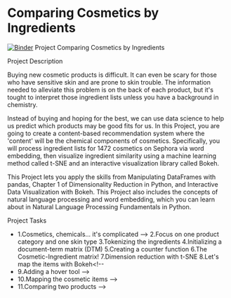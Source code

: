 # Comparing Cosmetics by Ingredients
[![Binder](https://mybinder.org/badge_logo.svg)](https://mybinder.org/v2/gh/barketi-ahlem/projet/main)
Project Comparing Cosmetics by Ingredients

Project Description

Buying new cosmetic products is difficult. It can even be scary for those who have sensitive skin and are prone to skin trouble. The information needed to alleviate this problem is on the back of each product, but it's tought to interpret those ingredient lists unless you have a background in chemistry.


Instead of buying and hoping for the best, we can use data science to help us predict which products may be good fits for us. In this Project, you are going to create a content-based recommendation system where the 'content' will be the chemical components of cosmetics. Specifically, you will process ingredient lists for 1472 cosmetics on Sephora via word embedding, then visualize ingredient similarity using a machine learning method called t-SNE and an interactive visualization library called Bokeh.

This Project lets you apply the skills from Manipulating DataFrames with pandas, Chapter 1 of Dimensionality Reduction in Python, and Interactive Data Visualization with Bokeh. This Project also includes the concepts of natural language processing and word embedding, which you can learn about in Natural Language Processing Fundamentals in Python.

Project Tasks

- 1.Cosmetics, chemicals... it's complicated -->
 2.Focus on one product category and one skin type
 3.Tokenizing the ingredients
 4.Initializing a document-term matrix (DTM)
 5.Creating a counter function
 6.The Cosmetic-Ingredient matrix!
 7.Dimension reduction with t-SNE
 8.Let's map the items with Bokeh<!-- 
- 9.Adding a hover tool -->
- 10.Mapping the cosmetic items -->
- 11.Comparing two products -->
